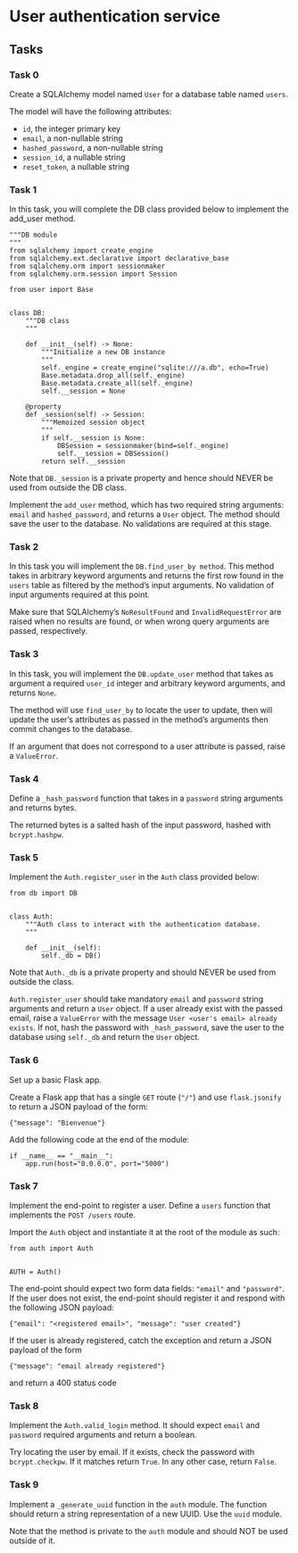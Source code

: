 # User authentication service

## Tasks

### Task 0
Create a SQLAlchemy model named `User` for a database table named `users`.

The model will have the following attributes:
- `id`, the integer primary key
- `email`, a non-nullable string
- `hashed_password`, a non-nullable string
- `session_id`, a nullable string
- `reset_token`, a nullable string

### Task 1
In this task, you will complete the DB class provided below to implement the add_user method.
```
"""DB module
"""
from sqlalchemy import create_engine
from sqlalchemy.ext.declarative import declarative_base
from sqlalchemy.orm import sessionmaker
from sqlalchemy.orm.session import Session

from user import Base


class DB:
    """DB class
    """

    def __init__(self) -> None:
        """Initialize a new DB instance
        """
        self._engine = create_engine("sqlite:///a.db", echo=True)
        Base.metadata.drop_all(self._engine)
        Base.metadata.create_all(self._engine)
        self.__session = None

    @property
    def _session(self) -> Session:
        """Memoized session object
        """
        if self.__session is None:
            DBSession = sessionmaker(bind=self._engine)
            self.__session = DBSession()
        return self.__session
```
Note that `DB._session` is a private property and hence should NEVER be used from outside the DB class.

Implement the `add_user` method, which has two required string arguments: `email` and `hashed_password`, and returns a `User` object. The method should save the user to the database. No validations are required at this stage.

### Task 2
In this task you will implement the `DB.find_user_by method`. This method takes in arbitrary keyword arguments and returns the first row found in the `users` table as filtered by the method’s input arguments. No validation of input arguments required at this point.

Make sure that SQLAlchemy’s `NoResultFound` and `InvalidRequestError` are raised when no results are found, or when wrong query arguments are passed, respectively.

### Task 3
In this task, you will implement the `DB.update_user` method that takes as argument a required `user_id` integer and arbitrary keyword arguments, and returns `None`.

The method will use `find_user_by` to locate the user to update, then will update the user’s attributes as passed in the method’s arguments then commit changes to the database.

If an argument that does not correspond to a user attribute is passed, raise a `ValueError`.

### Task 4
Define a `_hash_password` function that takes in a `password` string arguments and returns bytes.

The returned bytes is a salted hash of the input password, hashed with `bcrypt.hashpw`.

### Task 5
Implement the `Auth.register_user` in the `Auth` class provided below:
```
from db import DB


class Auth:
    """Auth class to interact with the authentication database.
    """

    def __init__(self):
        self._db = DB()
```
Note that `Auth._db` is a private property and should NEVER be used from outside the class.

`Auth.register_user` should take mandatory `email` and `password` string arguments and return a `User` object.
If a user already exist with the passed email, raise a `ValueError` with the message `User <user's email> already exists`.
If not, hash the password with `_hash_password`, save the user to the database using `self._db` and return the `User` object.

### Task 6
Set up a basic Flask app.

Create a Flask app that has a single `GET` route (`"/"`) and use `flask.jsonify` to return a JSON payload of the form:
```
{"message": "Bienvenue"}
```

Add the following code at the end of the module:
```
if __name__ == "__main__":
    app.run(host="0.0.0.0", port="5000")
```

### Task 7
Implement the end-point to register a user. Define a `users` function that implements the `POST /users` route.

Import the `Auth` object and instantiate it at the root of the module as such:
```
from auth import Auth


AUTH = Auth()
```

The end-point should expect two form data fields: `"email"` and `"password"`. If the user does not exist, the end-point should register it and respond with the following JSON payload:
```
{"email": "<registered email>", "message": "user created"}
```

If the user is already registered, catch the exception and return a JSON payload of the form
```
{"message": "email already registered"}
```
and return a 400 status code

### Task 8
Implement the `Auth.valid_login` method. It should expect `email` and `password` required arguments and return a boolean.

Try locating the user by email. If it exists, check the password with `bcrypt.checkpw`. If it matches return `True`. In any other case, return `False`.

### Task 9
Implement a `_generate_uuid` function in the `auth` module. The function should return a string representation of a new UUID. Use the `uuid` module.

Note that the method is private to the `auth` module and should NOT be used outside of it.
